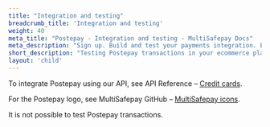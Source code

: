 ```yaml
---
title: "Integration and testing"
breadcrumb_title: 'Integration and testing'
weight: 40
meta_title: "Postepay - Integration and testing - MultiSafepay Docs"
meta_description: "Sign up. Build and test your payments integration. Explore our products and services. Use our API Reference, SDKs, and wrappers. Get support."
short_description: "Testing Postepay transactions in your ecommerce platform"
layout: 'child'
---
```


To integrate Postepay using our API, see API Reference – [Credit cards](/api/#credit-cards).

For the Postepay logo, see MultiSafepay GitHub – [MultiSafepay icons](https://github.com/MultiSafepay/MultiSafepay-icons).

It is not possible to test Postepay transactions.